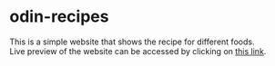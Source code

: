 # odin-recipes
This is a simple website that shows the recipe for different foods. <br>
Live preview of the website can be accessed by clicking on <a href="https://hchoi0309.github.io/odin-recipes/" target="_blank" rel="noopener noreferrer">this link</a>.